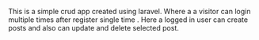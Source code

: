 This is a simple crud app created using laravel.
Where a a visitor can login multiple times after register single time . Here a logged in user can create posts and also can update and delete selected post.